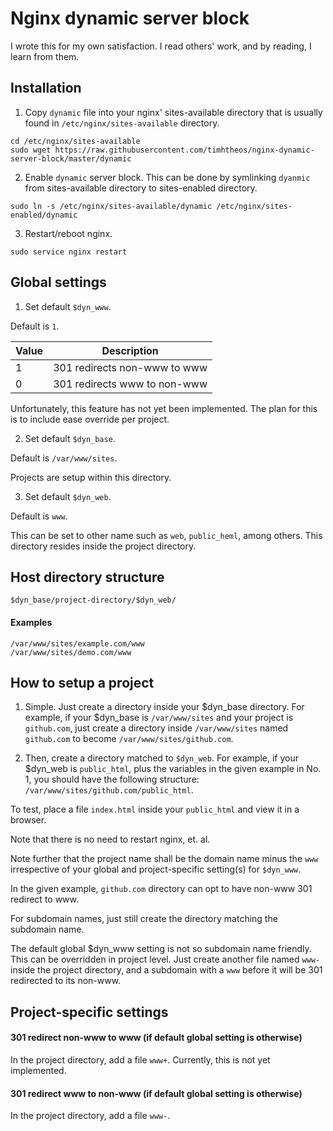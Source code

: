# Nginx dynamic server block

I wrote this for my own satisfaction.  I read others' work, and by reading, I
learn from them.

## Installation

1. Copy `dynamic` file into your nginx' sites-available directory that is usually
found in `/etc/nginx/sites-available` directory.

  ```
  cd /etc/nginx/sites-available
  sudo wget https://raw.githubusercontent.com/timhtheos/nginx-dynamic-server-block/master/dynamic
  ```

2. Enable `dynamic` server block. This can be done by symlinking `dyanmic` from
sites-available directory to sites-enabled directory.

  ```
  sudo ln -s /etc/nginx/sites-available/dynamic /etc/nginx/sites-enabled/dynamic
  ```

3. Restart/reboot nginx.

  ```
  sudo service nginx restart
  ```

## Global settings

1. Set default `$dyn_www`.

  Default is `1`.

  | Value | Description                  |
  |-------|------------------------------|
  | 1     | 301 redirects non-www to www |
  | 0     | 301 redirects www to non-www |

  Unfortunately, this feature has not yet been implemented.  The plan for this is
  to include ease override per project.

2. Set default `$dyn_base`.

  Default is `/var/www/sites`.

  Projects are setup within this directory.

3. Set default `$dyn_web`.

  Default is `www`.

  This can be set to other name such as `web`, `public_heml`, among others. This
  directory resides inside the project directory.

## Host directory structure

```
$dyn_base/project-directory/$dyn_web/
```

#### Examples

```
/var/www/sites/example.com/www
/var/www/sites/demo.com/www
```

## How to setup a project

1. Simple. Just create a directory inside your $dyn_base directory. For example,
if your $dyn_base is `/var/www/sites` and your project is `github.com`, just
create a directory inside `/var/www/sites` named `github.com` to become
`/var/www/sites/github.com`.

2. Then, create a directory matched to `$dyn_web`.  For example, if your $dyn_web
is `public_html`, plus the variables in the given example in No. 1, you should
have the following structure: `/var/www/sites/github.com/public_html`.

To test, place a file `index.html` inside your `public_html` and view it in a
browser.

Note that there is no need to restart nginx, et. al.

Note further that the project name shall be the domain name minus the `www`
irrespective of your global and project-specific setting(s) for `$dyn_www`.

In the given example, `github.com` directory can opt to have non-www 301
redirect to www.

For subdomain names, just still create the directory matching the subdomain name.

The default global $dyn_www setting is not so subdomain name friendly.  This
can be overridden in project level. Just create another file named `www-` inside
the project directory, and a subdomain with a `www` before it will be 301
redirected to its non-www.

## Project-specific settings

#### 301 redirect non-www to www (if default global setting is otherwise)

  In the project directory, add a file `www+`.  Currently, this is not yet
  implemented.

#### 301 redirect www to non-www (if default global setting is otherwise)

  In the project directory, add a file `www-`.

